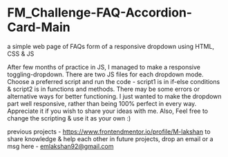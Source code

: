 # FM_Challenge-FAQ-Accordion-Card-Main
a simple web page of FAQs form of a responsive dropdown using HTML, CSS &amp; JS

After few months of practice in JS, I managed to make a responsive toggling-dropdown. There are two JS files for each dropdown mode. Choose a preferred script and run the code - script1 is in if-else conditions &amp; script2 is in functions and methods.
There may be some errors or alternative ways for better functioning. I just wanted to make the dropdown part well responsive, rather than being 100% perfect in every way. Appreciate it if you wish to share your ideas with me. Also, Feel free to change the scripting &amp; use it as your own :)

previous projects - https://www.frontendmentor.io/profile/M-lakshan
to share knowledge &amp; help each other in future projects, drop an email or a msg here - emlakshan92@gmail.com 
